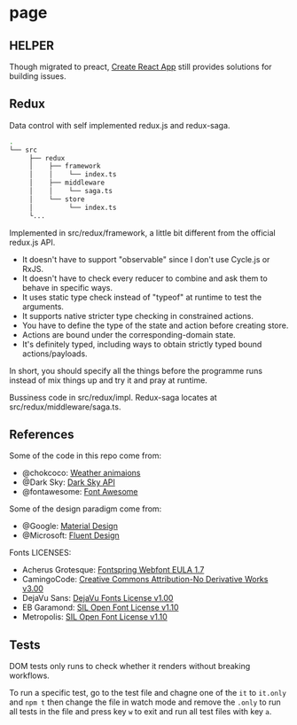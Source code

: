 # page

## HELPER

Though migrated to preact, [Create React App](https://github.com/facebookincubator/create-react-app/blob/master/packages/react-scripts/template/README.md) still provides solutions for building issues.

## Redux

Data control with self implemented redux.js and redux-saga.

```bash
.
└── src
     ├── redux
     │    ├── framework
     │    │    └── index.ts
     │    ├── middleware
     │    │    └── saga.ts
     │    └── store
     │         └── index.ts
     └...
```

Implemented in src/redux/framework, a little bit different from the official redux.js API.

- It doesn't have to support "observable" since I don't use Cycle.js or RxJS.
- It doesn't have to check every reducer to combine and ask them to behave in specific ways.
- It uses static type check instead of "typeof" at runtime to test the arguments.
- It supports native stricter type checking in constrained actions.
- You have to define the type of the state and action before creating store.
- Actions are bound under the corresponding-domain state.
- It's definitely typed, including ways to obtain strictly typed bound actions/payloads.

In short, you should specify all the things before the programme runs instead of mix things up and try it and pray at runtime.

Bussiness code in src/redux/impl. Redux-saga locates at src/redux/middleware/saga.ts.

## References

Some of the code in this repo come from:

- @chokcoco: [Weather animaions](http://chokcoco.github.io/magicCss/html/index.html)
- @Dark Sky: [Dark Sky API](https://darksky.net/dev)
- @fontawesome: [Font Awesome](https://fontawesome.com/icons)

Some of the design paradigm come from:

- @Google: [Material Design](https://material.io/design/#)
- @Microsoft: [Fluent Design](https://docs.microsoft.com/en-us/windows/uwp/design/style/)

Fonts LICENSES:

- Acherus Grotesque: [Fontspring Webfont EULA 1.7](https://www.fontspring.com/lic/zwpbi0u3jq)
- CamingoCode: [Creative Commons Attribution-No Derivative Works v3.00](https://www.fontsquirrel.com/license/camingocode)
- DejaVu Sans: [DejaVu Fonts License v1.00](https://www.fontsquirrel.com/license/dejavu-sans)
- EB Garamond: [SIL Open Font License v1.10](https://www.fontsquirrel.com/license/eb-garamond)
- Metropolis: [SIL Open Font License v1.10](https://www.fontsquirrel.com/license/metropolis)

## Tests

DOM tests only runs to check whether it renders without breaking workflows.

To run a specific test, go to the test file and chagne one of the `it` to `it.only` and `npm t` then change the file in watch mode and remove the `.only` to run all tests in the file and press key `w` to exit and run all test files with key `a`.

